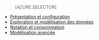 > [AZURE.SELECTOR]
- [Présentation et configuration](../articles/machine-learning-data-science-spark-overview.md)
- [Exploration et modélisation des données](../articles/machine-learning/machine-learning-data-science-spark-data-exploration-modeling.md)
- [Notation et consommation](../articles/machine-learning/machine-learning-data-science-spark-model-consumption.md)
- [Modélisation avancée](../articles/machine-learning/machine-learning-data-science-spark-advanced-data-exploration-modeling.md)